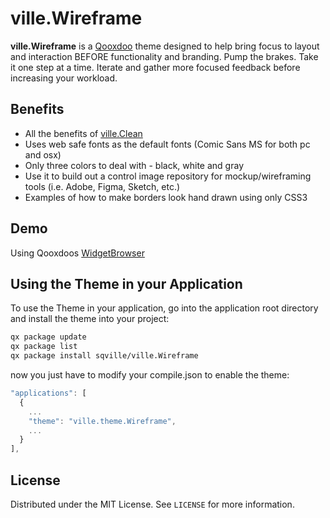 # ville.Wireframe

**ville.Wireframe** is a [Qooxdoo](https://qooxdoo.org/) theme designed to help bring focus to layout and interaction BEFORE functionality and branding. Pump the brakes. Take it one step at a time. Iterate and gather more focused feedback before increasing your workload.

## Benefits

* All the benefits of [ville.Clean](https://github.com/sqville/ville.Clean)
* Uses web safe fonts as the default fonts (Comic Sans MS for both pc and osx)
* Only three colors to deal with - black, white and gray
* Use it to build out a control image repository for mockup/wireframing tools (i.e. Adobe, Figma, Sketch, etc.)
* Examples of how to make borders look hand drawn using only CSS3

<!-- DEMOS -->
## Demo

Using Qooxdoos [WidgetBrowser](https://sqville.github.io/ville.Wireframe/published/)

<!-- GETTING STARTED -->
## Using the Theme in your Application

To use the Theme in your application, go into the application root directory and install the theme into your project:

```sh
qx package update
qx package list
qx package install sqville/ville.Wireframe
```

now you just have to modify your compile.json to enable the theme:

```javascript
"applications": [
  {
    ...
    "theme": "ville.theme.Wireframe",
    ...
  }
],
```

<!-- LICENSE -->
## License

Distributed under the MIT License. See `LICENSE` for more information.
